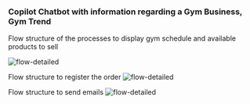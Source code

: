 ### Copilot Chatbot with information regarding a Gym Business, Gym Trend

Flow structure of the processes to display gym schedule and available products to sell


![flow-detailed](https://github.com/tguimas/Portfolio/assets/115223702/954d5e34-05f4-4957-8cd1-e27a74c3b64b)

Flow structure to register the order
![flow-detailed](https://github.com/tguimas/Portfolio/assets/115223702/59866d23-5471-4501-b419-ed9a4a2e14a8)

Flow structure to send emails
![flow-detailed](https://github.com/tguimas/Portfolio/assets/115223702/72fdcb05-f762-4a29-87a3-03512411722c)
